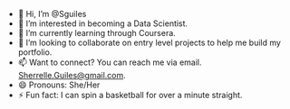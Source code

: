 - 👋 Hi, I’m @Sguiles
- 👀 I’m interested in becoming a Data Scientist.
- 🌱 I’m currently learning through Coursera.
- 💞️ I’m looking to collaborate on entry level projects to help me build my portfolio.
- 📫 Want to connect? You can reach me via email. Sherrelle.Guiles@gmail.com.
- 😄 Pronouns: She/Her
- ⚡ Fun fact: I can spin a basketball for over a minute straight.

<!---
Sguiles/Sguiles is a ✨ special ✨ repository because its `README.md` (this file) appears on your GitHub profile.
You can click the Preview link to take a look at your changes.
--->
